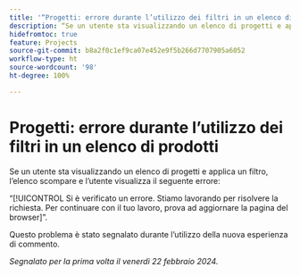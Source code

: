 ```yaml
---
title: '“Progetti: errore durante l’utilizzo dei filtri in un elenco di prodotti”'
description: “Se un utente sta visualizzando un elenco di progetti e applica un filtro, l’elenco scompare e l’utente visualizza un errore.”
hidefromtoc: true
feature: Projects
source-git-commit: b8a2f0c1ef9ca07e452e9f5b266d7707905a6052
workflow-type: ht
source-wordcount: '98'
ht-degree: 100%

---
```



# Progetti: errore durante l’utilizzo dei filtri in un elenco di prodotti

Se un utente sta visualizzando un elenco di progetti e applica un filtro, l’elenco scompare e l’utente visualizza il seguente errore:

“[!UICONTROL Si è verificato un errore. Stiamo lavorando per risolvere la richiesta. Per continuare con il tuo lavoro, prova ad aggiornare la pagina del browser]”.

Questo problema è stato segnalato durante l’utilizzo della nuova esperienza di commento.

_Segnalato per la prima volta il venerdì 22 febbraio 2024._
